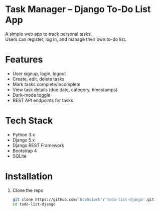 # Task Manager – Django To-Do List App

A simple web app to track personal tasks.  
Users can register, log in, and manage their own to-do list.

# Features

- User signup, login, logout  
- Create, edit, delete tasks  
- Mark tasks complete/incomplete  
- View task details (due date, category, timestamps)  
- Dark-mode toggle  
- REST API endpoints for tasks

# Tech Stack

- Python 3.x  
- Django 5.x  
- Django REST Framework  
- Bootstrap 4  
- SQLite  

# Installation

1. Clone the repo  
   ```bash
   git clone https://github.com/'Noahs1ark'/'todo-list-django'.git
   cd todo-list-django
